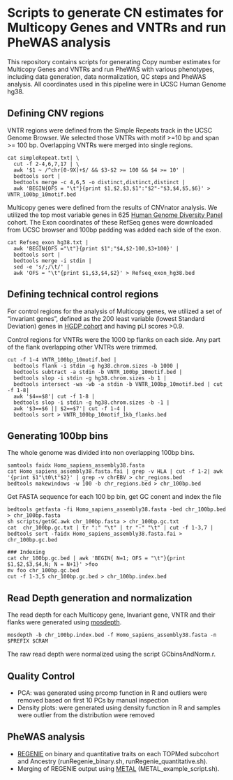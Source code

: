# Scripts to generate CN estimates for Multicopy Genes and VNTRs and run PheWAS analysis
This repository contains scripts for generating Copy number estimates for Multicopy Genes and VNTRs and run PheWAS with various phenotypes, including data generation, data normalization, QC steps and PheWAS analysis. All coordinates used in this pipeline were in UCSC Human Genome hg38.

## Defining CNV regions
VNTR regions were defined from the Simple Repeats track in the UCSC Genome Browser. We selected those VNTRs with motif >=10 bp and span >= 100 bp. Overlapping VNTRs were merged into single regions.
```
cat simpleRepeat.txt| \
  cut -f 2-4,6,7,17 | \
  awk '$1 ~ /^chr[0-9X]+$/ && $3-$2 >= 100 && $4 >= 10' |
  bedtools sort |
  bedtools merge -c 4,6,5 -o distinct,distinct,distinct |
  awk 'BEGIN{OFS = "\t"}{print $1,$2,$3,$1":"$2"-"$3,$4,$5,$6}' > VNTR_100bp_10motif.bed
```

Multicopy genes were defined from the results of CNVnator analysis. We utilized the top most variable genes in 625 [Human Genome Diversity Panel](https://www.internationalgenome.org/data-portal/data-collection/hgdp) cohort. The Exon coordinates of these RefSeq genes were downloaded from UCSC browser and 100bp padding was added each side of the exon.

```
cat Refseq_exon_hg38.txt |
  awk 'BEGIN{OFS ="\t"}{print $1";"$4,$2-100,$3+100}' |
  bedtools sort |
  bedtools merge -i stdin |
  sed -e 's/;/\t/' |
  awk 'OFS = "\t"{print $1,$3,$4,$2}' > Refseq_exon_hg38.bed
```
 
## Defining technical control regions
For control regions for the analysis of Multicopy genes, we utilized a set of “invariant genes”, defined as the 200 least variable (lowest Standard Deviation) genes in [HGDP cohort](https://www.internationalgenome.org/data-portal/data-collection/hgdp) and having pLI scores >0.9. 

Control regions for VNTRs were the 1000 bp flanks on each side. Any part of the flank overlapping other VNTRs were trimmed.
```
cut -f 1-4 VNTR_100bp_10motif.bed |
  bedtools flank -i stdin -g hg38.chrom.sizes -b 1000 |
  bedtools subtract -a stdin -b VNTR_100bp_10motif.bed |
  bedtools slop -i stdin -g hg38.chrom.sizes -b 1 |
  bedtools intersect -wa -wb -a stdin -b VNTR_100bp_10motif.bed | cut -f 1-8|
  awk '$4==$8'| cut -f 1-8 |
  bedtools slop -i stdin -g hg38.chrom.sizes -b -1 |
  awk '$3==$6 || $2==$7'| cut -f 1-4 |
  bedtools sort > VNTR_100bp_10motif_1kb_flanks.bed
```

## Generating 100bp bins
The whole genome was divided into non overlapping 100bp bins.
```
samtools faidx Homo_sapiens_assembly38.fasta
cat Homo_sapiens_assembly38.fasta.fai | grep -v HLA | cut -f 1-2| awk '{print $1"\t0\t"$2}' | grep -v chrEBV > chr_regions.bed
bedtools makewindows -w 100 -b chr_regions.bed > chr_100bp.bed
```

Get FASTA sequence for each 100 bp bin, get GC conent and index the file
```
bedtools getfasta -fi Homo_sapiens_assembly38.fasta -bed chr_100bp.bed > chr_100bp.fasta
sh scripts/getGC.awk chr_100bp.fasta > chr_100bp.gc.txt
cat  chr_100bp.gc.txt | tr ":" "\t" | tr "-" "\t" | cut -f 1-3,7 | bedtools sort -faidx Homo_sapiens_assembly38.fasta.fai > chr_100bp.gc.bed

### Indexing 
cat chr_100bp.gc.bed | awk 'BEGIN{ N=1; OFS = "\t"}{print $1,$2,$3,$4,N; N = N+1}' >foo
mv foo chr_100bp.gc.bed
cut -f 1-3,5 chr_100bp.gc.bed > chr_100bp.index.bed
```

## Read Depth generation and normalization
The read depth for each Multicopy gene, Invariant gene, VNTR and their flanks were generated using [mosdepth](https://github.com/brentp/mosdepth).
```
mosdepth -b chr_100bp.index.bed -f Homo_sapiens_assembly38.fasta -n $PREFIX $CRAM
```
The raw read depth were normalized using the script GCbinsAndNorm.r.
 
## Quality Control
- PCA: was generated using prcomp function in R and outliers were removed based on first 10 PCs by manual inspection
- Density plots: were generated using density function in R and samples were outlier from the distribution were removed
 
## PheWAS analysis
- [REGENIE](https://rgcgithub.github.io/regenie/) on binary and quantitative traits on each TOPMed subcohort and Ancestry (runRegenie_binary.sh, runRegenie_quantitative.sh).
- Merging of REGENIE output using [METAL](https://genome.sph.umich.edu/wiki/METAL_Documentation) (METAL_example_script.sh).
